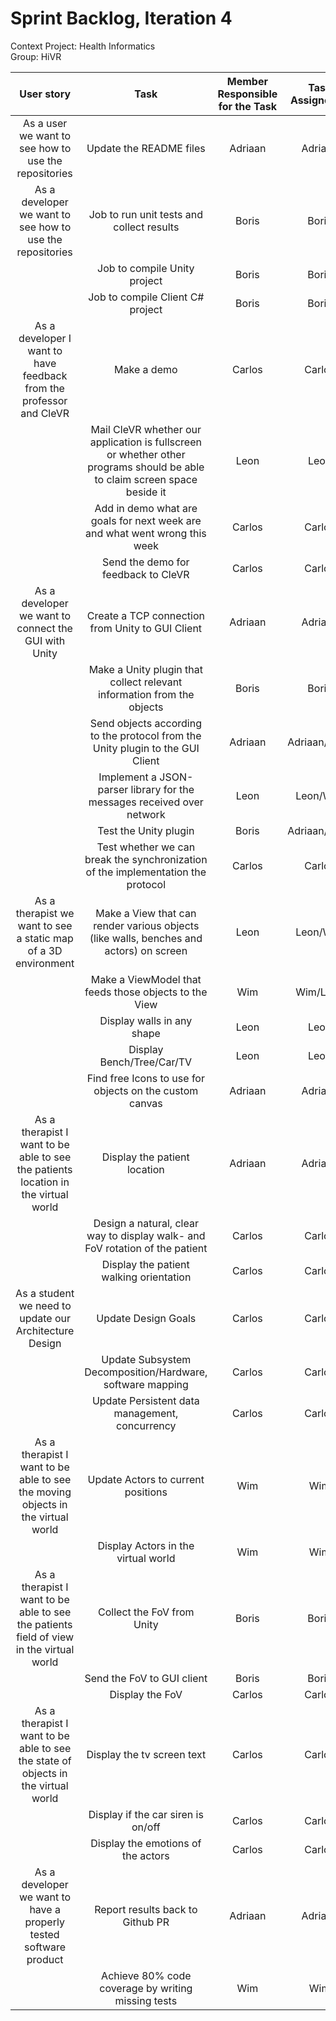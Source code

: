 # Sprint Backlog, Iteration 4

Context Project: Health Informatics  
Group: HiVR

| User story | Task | Member Responsible for the Task | Task Assigned to | Estimated Effort per Task | Priority(A-E) |
| :--------: | :--: | :-----------------------------: | :--------------: | :-----------------------: | :-----------: |
| As a user we want to see how to use the repositories | Update the README files | Adriaan | Adriaan | 1 | A |
| As a developer we want to see how to use the repositories | Job to run unit tests and collect results | Boris | Boris | 2 | A |
|  | Job to compile Unity project | Boris | Boris | 4 | A |
|  | Job to compile Client C# project | Boris | Boris | 4 | A |
| As a developer I want to have feedback from the professor and CleVR | Make a demo  | Carlos | Carlos | 4 | A |
|  | Mail CleVR whether our application is fullscreen or whether other programs should be able to claim screen space beside it  | Leon | Leon | 1 | A |
|  | Add in demo what are goals for next week are and what went wrong this week | Carlos | Carlos | 1 | B |
|  | Send the demo for feedback to CleVR | Carlos | Carlos | 1 | C |
| As a developer we want to connect the GUI with Unity | Create a TCP connection from Unity to GUI Client | Adriaan | Adriaan | 8 | A |
|  | Make a Unity plugin that collect relevant information from the objects | Boris | Boris | 8 | A |
|  | Send objects according to the protocol from the Unity plugin to the GUI Client | Adriaan | Adriaan/Boris | 16 | A |
|  | Implement a JSON-parser library for the messages received over network | Leon | Leon/Wim | 4 | A |
|  | Test the Unity plugin | Boris | Adriaan/Boris | 6 | C |
|  | Test whether we can break the synchronization of the implementation the protocol | Carlos | Carlos | 6 | C |
| As a therapist we want to see a static map of a 3D environment | Make a View that can render various objects (like walls, benches and actors) on screen | Leon | Leon/Wim | 16 | A |
|  | Make a ViewModel that feeds those objects to the View | Wim | Wim/Leon | 16 | A |
|  | Display walls in any shape | Leon | Leon | 4 | A |
|  | Display Bench/Tree/Car/TV | Leon | Leon | 3 | A |
|  | Find free Icons to use for objects on the custom canvas | Adriaan | Adriaan | 2 | C |
| As a therapist I want to be able to see the patients location in the virtual world | Display the patient location | Adriaan | Adriaan | 2 | A |
|  | Design a natural, clear way to display walk- and FoV rotation of the patient | Carlos | Carlos | 4 | B |
|  | Display the patient walking orientation | Carlos | Carlos | 4 | C |
| As a student we need to update our Architecture Design | Update Design Goals | Carlos | Carlos | 2 | B |
|  | Update Subsystem Decomposition/Hardware, software mapping | Carlos | Carlos | 2 | B |
|  | Update Persistent data management, concurrency | Carlos | Carlos | 2 | B |
| As a therapist I want to be able to see the moving objects in the virtual world | Update Actors to current positions | Wim | Wim | 6 | B |
|  | Display Actors in the virtual world | Wim | Wim | 3 | B |
| As a therapist I want to be able to see the patients field of view in the virtual world | Collect the FoV from Unity | Boris | Boris | 4 | C |
|  | Send the FoV to GUI client | Boris | Boris | 2 | C |
|  | Display the FoV | Carlos | Carlos | 2 | C |
| As a therapist I want to be able to see the state of objects in the virtual world | Display the tv screen text | Carlos | Carlos | 2 | C |
|  | Display if the car siren is on/off | Carlos | Carlos | 2 | C |
|  | Display the emotions of the actors | Carlos | Carlos | 4 | D |
| As a developer we want to have a properly tested software product | Report results back to Github PR | Adriaan | Adriaan | 2 | C |
|  | Achieve 80% code coverage by writing missing tests | Wim | Wim | 3 | E |
